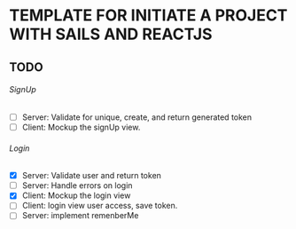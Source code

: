 # TEMPLATE FOR INITIATE A PROJECT WITH SAILS AND REACTJS

## TODO

###### SignUp

- [ ] Server: Validate for unique, create, and return generated token
- [ ] Client: Mockup the signUp view.

###### Login

- [x] Server: Validate user and return token
- [ ] Server: Handle errors on login
- [x] Client: Mockup the login view
- [ ] Client: login view user access, save token.
- [ ] Server: implement remenberMe